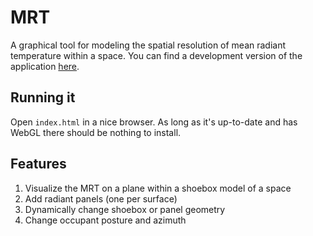 MRT
===
A graphical tool for modeling the spatial resolution of mean radiant temperature within a space. You can find a development version of the application [here](http://centerforthebuiltenvironment.github.io/mrt). 

Running it
----------
Open `index.html` in a nice browser. As long as it's up-to-date and has WebGL there should be nothing to install.

Features
--------
1. Visualize the MRT on a plane within a shoebox model of a space
2. Add radiant panels (one per surface)
3. Dynamically change shoebox or panel geometry
4. Change occupant posture and azimuth
